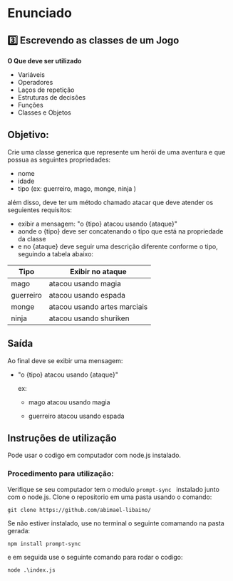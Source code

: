 # Enunciado
## 3️⃣ Escrevendo as classes de um Jogo

**O Que deve ser utilizado**

- Variáveis
- Operadores
- Laços de repetição
- Estruturas de decisões
- Funções
- Classes e Objetos

## Objetivo:

Crie uma classe generica que represente um herói de uma aventura e que possua as seguintes propriedades:

- nome
- idade
- tipo (ex: guerreiro, mago, monge, ninja )

além disso, deve ter um método chamado atacar que deve atender os seguientes requisitos:

- exibir a mensagem: "o {tipo} atacou usando {ataque}"
- aonde o {tipo} deve ser concatenando o tipo que está na propriedade da classe
- e no {ataque} deve seguir uma descrição diferente conforme o tipo, seguindo a tabela abaixo:

| Tipo | Exibir no ataque |
| ----- |-----|
| mago | atacou usando magia|
| guerreiro |atacou usando espada|
| monge |atacou usando artes marciais|
| ninja | atacou usando shuriken|

## Saída

Ao final deve se exibir uma mensagem:

- "o {tipo} atacou usando {ataque}"

  ex: 
  
  - mago atacou usando magia

  - guerreiro atacou usando espada
## Instruções de utilização
Pode usar o codigo em computador com node.js instalado.
### Procedimento para utilização:
Verifique se seu computador tem o modulo ```prompt-sync ``` instalado junto com o node.js. 
Clone o repositorio em uma pasta usando o comando:
~~~
git clone https://github.com/abimael-libaino/
~~~
Se não estiver instalado, use no terminal o seguinte comamando na pasta gerada:
~~~
npm install prompt-sync
~~~
e em seguida use o seguinte comando para rodar o codigo:
~~~
node .\index.js
~~~